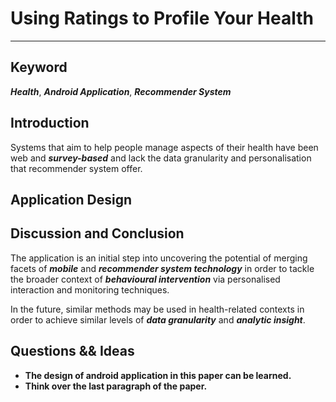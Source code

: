 # Using Ratings to Profile Your Health
---
## Keyword
***Health***, ***Android Application***, ***Recommender System***

## Introduction
Systems that aim to help people manage aspects of their health have been web and ***survey-based*** and lack the data granularity and personalisation that recommender system offer.

## Application Design

## Discussion and Conclusion
The application is an initial step into uncovering the potential of merging facets of ***mobile*** and ***recommender system technology*** in order to tackle the broader context of ***behavioural intervention*** via personalised interaction and monitoring techniques.

In the future, similar methods may be used in health-related contexts in order to achieve similar levels of ***data granularity*** and ***analytic insight***.

## Questions && Ideas
- **The design of android application in this paper can be learned.**
- **Think over the last paragraph of the paper.**